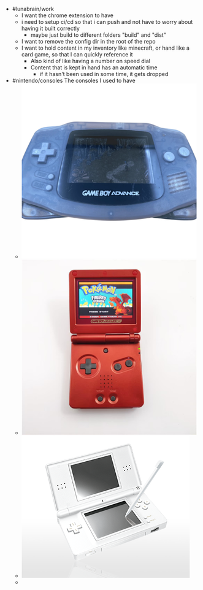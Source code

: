 - #lunabrain/work
	- I want the chrome extension to have
	- i need to setup ci/cd so that i can push and not have to worry about having it built correctly
		- maybe just build to different folders "build" and "dist"
	- I want to remove the config dir in the root of the repo
	- I want to hold content in my inventory like minecraft, or hand like a card game, so that I can quickly reference it
		- Also kind of like having a number on speed dial
		- Content that is kept in hand has an automatic time
			- if it hasn't been used in some time, it gets dropped
- #nintendo/consoles The consoles I used to have
	- ![IMG_1103.png](../assets/IMG_1103_1697321692743_0.png)
	- ![IMG_1667.png](../assets/IMG_1667_1697321699569_0.png)
	- ![IMG_4173.png](../assets/IMG_4173_1697321706175_0.png)
	-